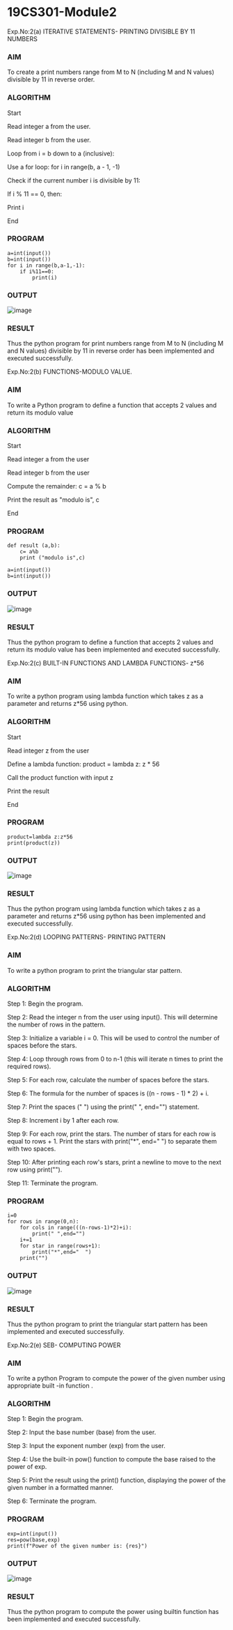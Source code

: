# 19CS301-Module2
Exp.No:2(a)	ITERATIVE STATEMENTS- PRINTING DIVISIBLE BY 11 NUMBERS
### AIM
To create a  print  numbers  range from M to N (including M and N values) divisible by 11 in reverse order.
### ALGORITHM

Start

Read integer a from the user.

Read integer b from the user.

Loop from i = b down to a (inclusive):

Use a for loop: for i in range(b, a - 1, -1)

Check if the current number i is divisible by 11:

If i % 11 == 0, then:

Print i

End

### PROGRAM
```
a=int(input())
b=int(input())
for i in range(b,a-1,-1):
    if i%11==0:
        print(i)
```
### OUTPUT
![image](https://github.com/gokulkrishnan2005/19CS301-Module2/blob/main/LL.png)

 
### RESULT
Thus the python program for print  numbers  range from M to N (including M and N values) divisible by 11 in reverse order has been implemented and executed successfully.

Exp.No:2(b)	FUNCTIONS-MODULO VALUE.

### AIM
To write a Python program to define a function that accepts 2 values and return its  modulo value  
### ALGORITHM

Start

Read integer a from the user

Read integer b from the user

Compute the remainder: c = a % b

Print the result as "modulo is", c

End


### PROGRAM
```
def result (a,b):
    c= a%b
    print ("modulo is",c)

a=int(input())
b=int(input())
```

### OUTPUT
![image](https://github.com/gokulkrishnan2005/19CS301-Module2/blob/main/kk.png)

### RESULT
Thus the python program  to define a function that accepts 2 values and return its  modulo value has been implemented and executed successfully.

Exp.No:2(c)	BUILT-IN FUNCTIONS AND LAMBDA FUNCTIONS- z*56

### AIM
To write a python program using lambda function which takes z as a parameter and returns z*56 using python.
### ALGORITHM
Start

Read integer z from the user

Define a lambda function: product = lambda z: z * 56

Call the product function with input z

Print the result

End

### PROGRAM
```z=int(input())
product=lambda z:z*56
print(product(z))
```
### OUTPUT
![image](https://github.com/gokulkrishnan2005/19CS301-Module2/blob/main/jj.png)


### RESULT
Thus the python program using lambda function which takes z as a parameter and returns z*56 using python has been implemented and executed successfully.


Exp.No:2(d)	LOOPING PATTERNS- PRINTING PATTERN

### AIM
To write a python program to print the triangular star pattern.
### ALGORITHM

Step 1:	 Begin the program.

Step 2:	 Read the integer n from the user using input(). This will determine the number of rows in the pattern.

Step 3:	 Initialize a variable i = 0. This will be used to control the number of spaces before the stars.

Step 4:	 Loop through rows from 0 to n-1 (this will iterate n times to print the required rows).

Step 5:	  For each row, calculate the number of spaces before the stars. 

Step 6:	 The formula for the number of spaces is ((n - rows - 1) * 2) + i. 

Step 7:	 Print the spaces (" ") using the print(" ", end="") statement. 

Step 8:	 Increment i by 1 after each row.

Step 9:	 For each row, print the stars. The number of stars for each row is equal to rows + 1. Print the stars with print("*", end=" ") to separate them with two spaces.

Step 10:	 After printing each row's stars, print a newline to move to the next row using print("").

Step 11:	 Terminate the program.
### PROGRAM
```n=int(input())
i=0
for rows in range(0,n):
    for cols in range(((n-rows-1)*2)+i):
        print(" ",end="")
    i+=1
    for star in range(rows+1):
        print("*",end="  ")
    print("")
```
### OUTPUT
![image](https://github.com/user-attachments/assets/97a7d6f9-97f1-44e6-a8b1-2c110a717d1c)


 
### RESULT
Thus the python program to print the triangular start pattern has been implemented and executed successfully.
























Exp.No:2(e)	SEB- COMPUTING POWER

### AIM
To write a python Program to compute the power of the given number using appropriate built -in function .
### ALGORITHM

Step 1:	 Begin the program.

Step 2:	 Input the base number (base) from the user.

Step 3:	 Input the exponent number (exp) from the user.

Step 4:	 Use the built-in pow() function to compute the  base raised to the power of exp.

Step 5:	 Print the result using the print() function, displaying the power of the given number in a formatted manner.

Step 6:	 Terminate the program.
### PROGRAM
```base=int(input())
exp=int(input())
res=pow(base,exp)
print(f"Power of the given number is: {res}")
```
### OUTPUT
![image](https://github.com/user-attachments/assets/f0c61287-b7a6-4c76-908d-396f4104d75b)

 

### RESULT
Thus the python program to compute the power using builtin function has been implemented and executed successfully.





